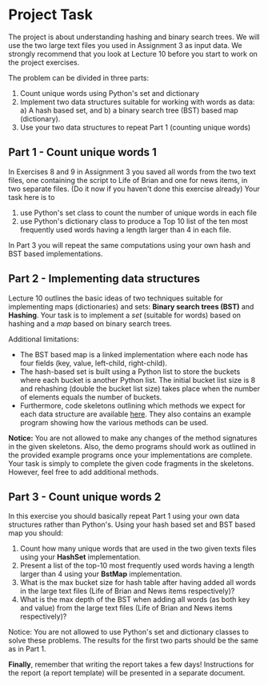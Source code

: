 # Project Task

The project is about understanding hashing and binary search trees. We will use  the two large text files you used in Assignment 3 as input data. We strongly recommend that you look at Lecture 10 before you start to work on the project exercises.

The problem can be divided in three parts:

1. Count unique words using Python's set and dictionary
2. Implement two data structures suitable for working with words as data: a) A hash based set, and b) a binary search tree (BST) based map (dictionary). 
3. Use your two data structures to repeat Part 1 (counting unique words)

## Part 1 - Count unique words 1 

In Exercises 8 and 9 in Assignment 3 you saved all words from the two text files, one containing the script to Life of Brian and one for news items, in two separate files. (Do it now if you haven't done this exercise already) Your task here is to 

1. use Python's set class to count the number of unique words in each file 
2. use Python's dictionary class to produce a Top 10 list of the ten most frequently used words having a length larger than 4 in each file. 

In Part 3 you will repeat the same computations using your own hash and BST based implementations.

## Part 2 - Implementing data structures 

Lecture 10 outlines the basic ideas of two techniques suitable for implementing maps (dictionaries) and sets: **Binary search trees (BST)** and **Hashing**. Your task is to implement a _set_ (suitable for words) based on hashing and a _map_ based on binary search trees. 

Additional limitations:

* The BST based map is a linked implementation where each node has four fields (key, value, left-child, right-child). 
* The hash-based set is built using a Python list to store the buckets where each bucket is another Python list. The initial bucket list size is 8 and rehashing (double the bucket list size) takes place when the number of elements equals the number of buckets. 
* Furthermore, code skeletons outlining which methods we expect for each data structure are available [here](project_skeleton.zip). They also contains an example program showing how the various methods can be used.

**Notice:** You are not allowed to make any changes of the method signatures in the given skeletons. Also, the demo programs should work as outlined in the provided example programs once your implementations are complete. Your task is simply to complete the given code fragments in the skeletons. However, feel free to add additional methods. 

## Part 3 - Count unique words 2 

In this exercise you should basically repeat Part 1 using your own data structures rather than Python's. Using your hash based set and BST based map you should:

1. Count how many unique words that are used in the two given texts files using your **HashSet** implementation.
2. Present a list of the top-10 most frequently used words having a length larger than 4 using your **BstMap** implementation. 
3. What is the max bucket size for hash table after having added all words in the large text files (Life of Brian and News items respectively)?
4. What is the max depth of the BST when adding all words (as both key and value) from the large text files (Life of Brian and News items respectively)?

Notice: You are not allowed to use Python's set and dictionary classes to solve these problems. The results for the first two parts should be the same as in Part 1.

**Finally**, remember that writing the report takes a few days! Instructions for the report (a report  template) will be presented in a separate document.
